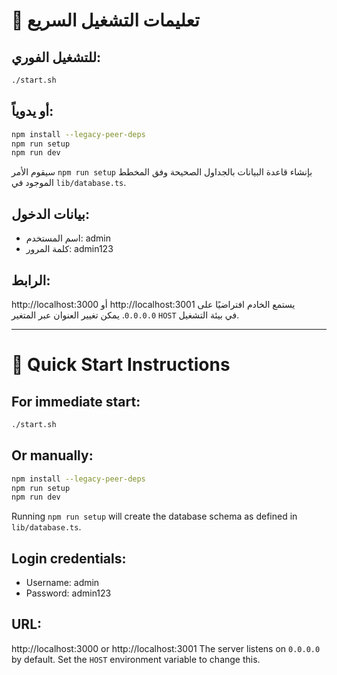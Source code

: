 # 🚀 تعليمات التشغيل السريع

## للتشغيل الفوري:
```bash
./start.sh
```

## أو يدوياً:
```bash
npm install --legacy-peer-deps
npm run setup
npm run dev
```
سيقوم الأمر `npm run setup` بإنشاء قاعدة البيانات بالجداول الصحيحة
وفق المخطط الموجود في `lib/database.ts`.

## بيانات الدخول:
- اسم المستخدم: admin
- كلمة المرور: admin123

## الرابط:
http://localhost:3000 أو http://localhost:3001
يستمع الخادم افتراضيًا على `0.0.0.0`. يمكن تغيير العنوان عبر المتغير `HOST` في بيئة التشغيل.

---

# 🚀 Quick Start Instructions

## For immediate start:
```bash
./start.sh
```

## Or manually:
```bash
npm install --legacy-peer-deps
npm run setup
npm run dev
```
Running `npm run setup` will create the database schema as defined in
`lib/database.ts`.

## Login credentials:
- Username: admin
- Password: admin123

## URL:
http://localhost:3000 or http://localhost:3001
The server listens on `0.0.0.0` by default. Set the `HOST` environment variable to change this.


